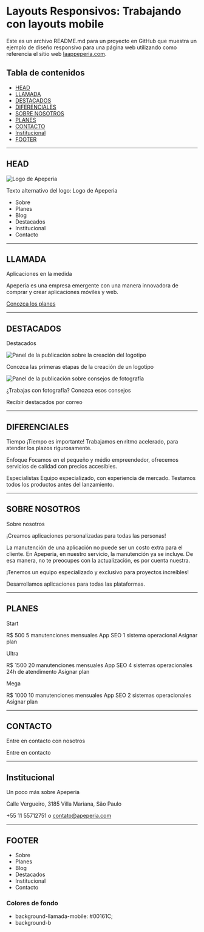 # Layouts Responsivos: Trabajando con layouts mobile

Este es un archivo README.md para un proyecto en GitHub que muestra un ejemplo de diseño responsivo para una página web utilizando como referencia el sitio web [laappeperia.com](https://www.laappeperia.com/).

## Tabla de contenidos

- [HEAD](#head)
- [LLAMADA](#llamada)
- [DESTACADOS](#destacados)
- [DIFERENCIALES](#diferenciales)
- [SOBRE NOSOTROS](#sobre-nosotros)
- [PLANES](#planes)
- [CONTACTO](#contacto)
- [Institucional](#institucional)
- [FOOTER](#footer)

---

## HEAD

![Logo de Apeperia](..img/logo-apeperia.svg)

Texto alternativo del logo: Logo de Apeperia

- Sobre
- Planes
- Blog
- Destacados
- Institucional
- Contacto

---

## LLAMADA

Aplicaciones en la medida

Apeperia es una empresa emergente con una manera innovadora de comprar y crear aplicaciones móviles y web.

[Conozca los planes](#planes)

---

## DESTACADOS

Destacados

![Panel de la publicación sobre la creación del logotipo](logo-creation.png)

Conozca las primeras etapas de la creación de un logotipo

![Panel de la publicación sobre consejos de fotografía](photography-tips.png)

¿Trabajas con fotografía? Conozca esos consejos

Recibir destacados por correo

---

## DIFERENCIALES

Tiempo
¡Tiempo es importante! Trabajamos en ritmo acelerado, para atender los plazos rigurosamente.

Enfoque
Focamos en el pequeño y médio empreendedor, ofrecemos servicios de calidad con precios accesibles.

Especialistas
Equipo especializado, con experiencia de mercado. Testamos todos los productos antes del lanzamiento.

---

## SOBRE NOSOTROS

Sobre nosotros

¡Creamos aplicaciones personalizadas para todas las personas!

La manutención de una aplicación no puede ser un costo extra para el cliente. En Apeperia, en nuestro servicio, la manutención ya se incluye. De esa manera, no te preocupes con la actualización, es por cuenta nuestra.

¡Tenemos un equipo especializado y exclusivo para proyectos increíbles!

Desarrollamos aplicaciones para todas las plataformas.

---

## PLANES

Start

R$ 500
5 manutenciones mensuales
App SEO
1 sistema operacional
Asignar plan

Ultra

R$ 1500
20 manutenciones mensuales
App SEO
4 sistemas operacionales
24h de atendimento
Asignar plan

Mega

R$ 1000
10 manutenciones mensuales
App SEO
2 sistemas operacionales
Asignar plan

---

## CONTACTO

Entre en contacto con nosotros

Entre en contacto

---

## Institucional

Un poco más sobre Apeperia

Calle Vergueiro, 3185
Villa Mariana, São Paulo

+55 11 55712751 o
contato@apeperia.com

---

## FOOTER

- Sobre
- Planes
- Blog
- Destacados
- Institucional
- Contacto

### Colores de fondo

- background-llamada-mobile: #00161C;
- background-b
